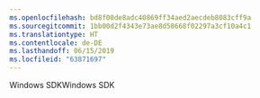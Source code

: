```yaml
---
ms.openlocfilehash: bd8f00de8adc40869ff34aed2aecdeb8083cff9a
ms.sourcegitcommit: 1bb00d2f4343e73ae8d58668f02297a3cf10a4c1
ms.translationtype: HT
ms.contentlocale: de-DE
ms.lasthandoff: 06/15/2019
ms.locfileid: "63871697"
---
```

<span data-ttu-id="80f87-101">Windows SDK</span><span class="sxs-lookup"><span data-stu-id="80f87-101">Windows SDK</span></span>